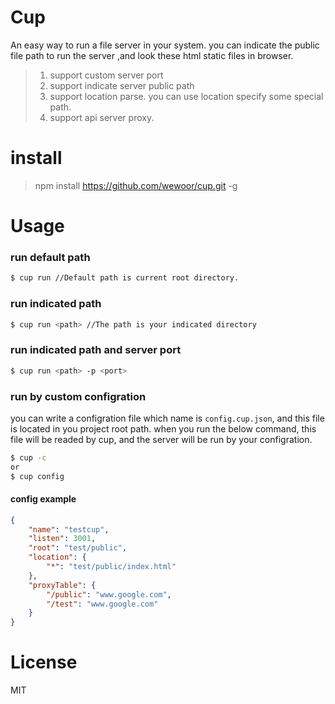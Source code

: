 # Cup
An easy way to run a file server in your system. you can indicate the public file path to run the server ,and look these html static files in browser.

> 1. support custom server port
> 2. support indicate server public path
> 3. support location parse. you can use location specify some special path.
> 4. support api server proxy.

# install

> npm install https://github.com/wewoor/cup.git -g

# Usage

### run default path

```bash
$ cup run //Default path is current root directory. 
```

### run indicated path

```bash
$ cup run <path> //The path is your indicated directory
```

### run indicated path and server port

```bash
$ cup run <path> -p <port>
```

### run by custom configration
you can write a configration file which name is `config.cup.json`,
and this file is located in you project root path. when you 
run the below command, this file will be readed by cup, and the server will be run by your configration.

```bash
$ cup -c
or
$ cup config
```

#### config example
```json
{
    "name": "testcup",
    "listen": 3001,
    "root": "test/public",
    "location": {
        "*": "test/public/index.html"
    },
    "proxyTable": {
        "/public": "www.google.com",
        "/test": "www.google.com"
    }
}


```

# License

MIT
